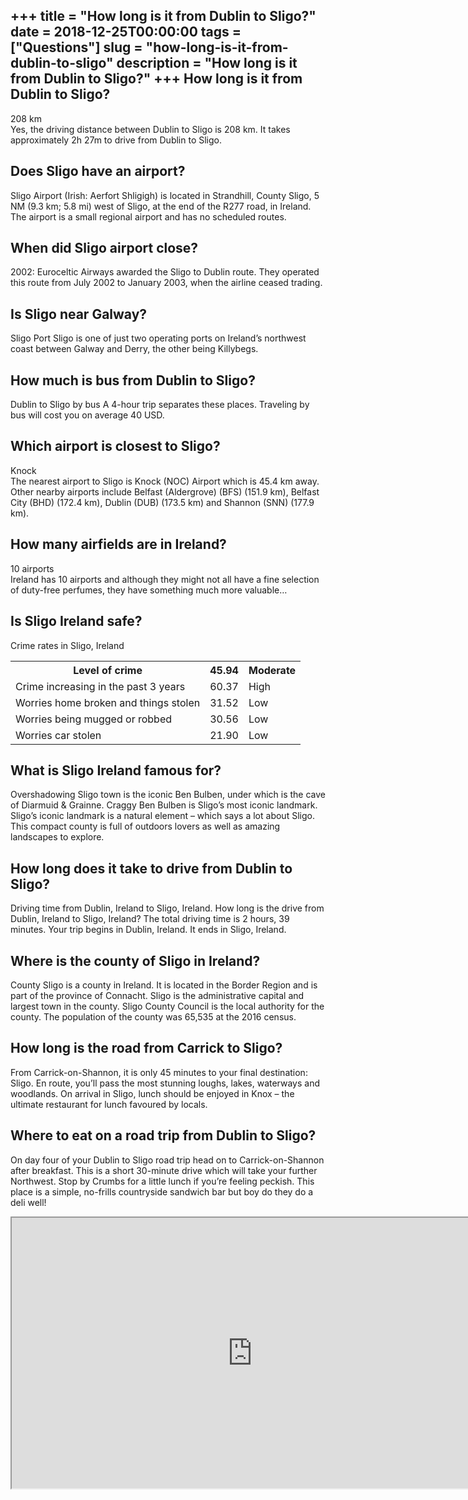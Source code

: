 +++
title = "How long is it from Dublin to Sligo?"
date = 2018-12-25T00:00:00
tags = ["Questions"]
slug = "how-long-is-it-from-dublin-to-sligo"
description = "How long is it from Dublin to Sligo?"
+++
How long is it from Dublin to Sligo?
------------------------------------

208 km  
Yes, the driving distance between Dublin to Sligo is 208 km. It takes approximately 2h 27m to drive from Dublin to Sligo.

Does Sligo have an airport?
---------------------------

Sligo Airport (Irish: Aerfort Shligigh) is located in Strandhill, County Sligo, 5 NM (9.3 km; 5.8 mi) west of Sligo, at the end of the R277 road, in Ireland. The airport is a small regional airport and has no scheduled routes.

When did Sligo airport close?
-----------------------------

2002: Euroceltic Airways awarded the Sligo to Dublin route. They operated this route from July 2002 to January 2003, when the airline ceased trading.

Is Sligo near Galway?
---------------------

Sligo Port Sligo is one of just two operating ports on Ireland’s northwest coast between Galway and Derry, the other being Killybegs.

How much is bus from Dublin to Sligo?
-------------------------------------

Dublin to Sligo by bus A 4-hour trip separates these places. Traveling by bus will cost you on average 40 USD.

Which airport is closest to Sligo?
----------------------------------

Knock  
The nearest airport to Sligo is Knock (NOC) Airport which is 45.4 km away. Other nearby airports include Belfast (Aldergrove) (BFS) (151.9 km), Belfast City (BHD) (172.4 km), Dublin (DUB) (173.5 km) and Shannon (SNN) (177.9 km).

How many airfields are in Ireland?
----------------------------------

10 airports  
Ireland has 10 airports and although they might not all have a fine selection of duty-free perfumes, they have something much more valuable…

Is Sligo Ireland safe?
----------------------

Crime rates in Sligo, Ireland

<table><tr><th>Level of crime</th><th>45.94</th><th>Moderate</th></tr><tr><td>Crime increasing in the past 3 years</td><td>60.37</td><td>High</td></tr><tr><td>Worries home broken and things stolen</td><td>31.52</td><td>Low</td></tr><tr><td>Worries being mugged or robbed</td><td>30.56</td><td>Low</td></tr><tr><td>Worries car stolen</td><td>21.90</td><td>Low</td></tr></table>

What is Sligo Ireland famous for?
---------------------------------

Overshadowing Sligo town is the iconic Ben Bulben, under which is the cave of Diarmuid &amp; Grainne. Craggy Ben Bulben is Sligo’s most iconic landmark. Sligo’s iconic landmark is a natural element – which says a lot about Sligo. This compact county is full of outdoors lovers as well as amazing landscapes to explore.

How long does it take to drive from Dublin to Sligo?
----------------------------------------------------

Driving time from Dublin, Ireland to Sligo, Ireland. How long is the drive from Dublin, Ireland to Sligo, Ireland? The total driving time is 2 hours, 39 minutes. Your trip begins in Dublin, Ireland. It ends in Sligo, Ireland.

Where is the county of Sligo in Ireland?
----------------------------------------

County Sligo is a county in Ireland. It is located in the Border Region and is part of the province of Connacht. Sligo is the administrative capital and largest town in the county. Sligo County Council is the local authority for the county. The population of the county was 65,535 at the 2016 census.

How long is the road from Carrick to Sligo?
-------------------------------------------

From Carrick-on-Shannon, it is only 45 minutes to your final destination: Sligo. En route, you’ll pass the most stunning loughs, lakes, waterways and woodlands. On arrival in Sligo, lunch should be enjoyed in Knox – the ultimate restaurant for lunch favoured by locals.

Where to eat on a road trip from Dublin to Sligo?
-------------------------------------------------

On day four of your Dublin to Sligo road trip head on to Carrick-on-Shannon after breakfast. This is a short 30-minute drive which will take your further Northwest. Stop by Crumbs for a little lunch if you’re feeling peckish. This place is a simple, no-frills countryside sandwich bar but boy do they do a deli well!

<iframe allow="accelerometer; autoplay; clipboard-write; encrypted-media; gyroscope; picture-in-picture" allowfullscreen="" class="__youtube_prefs__  epyt-is-override  no-lazyload" data-no-lazy="1" data-origheight="433" data-origwidth="770" data-skipgform_ajax_framebjll="" height="433" id="_ytid_53179" loading="lazy" src="https://www.youtube.com/embed/MCzSkOrERMU?enablejsapi=1&autoplay=0&cc_load_policy=0&cc_lang_pref=&iv_load_policy=1&loop=0&modestbranding=0&rel=1&fs=1&playsinline=0&autohide=2&theme=dark&color=red&controls=1&" title="YouTube player" width="770"></iframe>